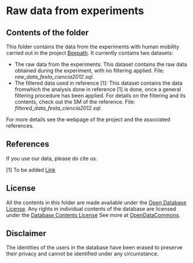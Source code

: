 Raw data from experiments
====================

## Contents of the folder

This folder contains the data from the experiments with human mobility carried out in the project [Beepath](http://bee-path.net/?lang=en).
It currently contains two datasets:

  - The raw data from the experiments: This dataset contains the raw data obtained during the experiment, with no filtering applied. File: *raw_data_festa_ciencia2012.sql*.
  - The filtered data used in reference [1]: This dataset contains the data fromwhich the analysis done in reference [1] is done, once a general filtering procedure has been applied. For details on the filtering and its contents, check out the SM of the reference. File: *filtered_data_festa_ciencia2012.sql*.

For more details see the webpage of the project and the associated references.

## References

If you use our data, please do cite us.

[1] To be added
	[Link]()
	

## License

All the contents in this folder are made available under the [Open Database License](http://opendatacommons.org/licenses/odbl/1.0/).
Any rights in individual contents of the database are licensed under the [Database Contents License](http://opendatacommons.org/licenses/dbcl/1.0/)
See more at [OpenDataCommons](http://opendatacommons.org/licenses/odbl/#sthash.u3haIssr.dpuf).

## Disclaimer

The identities of the users in the database have been erased to preserve their privacy and cannot be identified under any circumstance.
